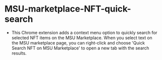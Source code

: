 # MSU-marketplace-NFT-quick-search

- This Chrome extension adds a context menu option to quickly search for selected NFT items on the MSU Marketplace. When you select text on the MSU marketplace page, you can right-click and choose 'Quick Search NFT on MSU Marketplace' to open a new tab with the search results.
